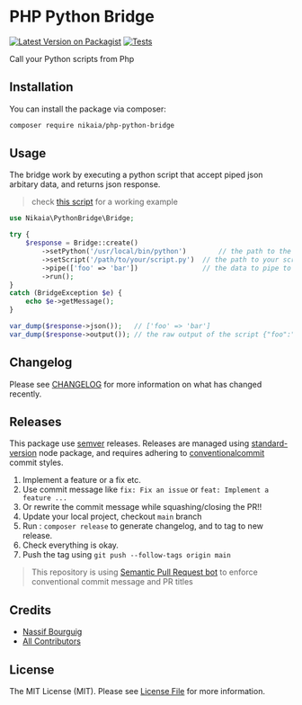 # PHP Python Bridge

[![Latest Version on Packagist](https://img.shields.io/packagist/v/nikaia/php-python-bridge.svg?style=flat-square)](https://packagist.org/packages/nikaia/php-python-bridge)
[![Tests](https://github.com/nikaia/php-python-bridge/actions/workflows/tests.yml/badge.svg?branch=main)](https://github.com/nikaia/php-python-bridge/actions/workflows/run-tests.yml)

Call your Python scripts from Php

## Installation

You can install the package via composer:

```bash
composer require nikaia/php-python-bridge
```

## Usage

The bridge work by executing a python script that accept piped json arbitary data, and returns json response.

> check [this script](tests/_fixtures/ok.script.py) for a working example


```php
use Nikaia\PythonBridge\Bridge;

try {
    $response = Bridge::create()
        ->setPython('/usr/local/bin/python')        // the path to the node (You can omit if in system path)
        ->setScript('/path/to/your/script.py')  // the path to your script 
        ->pipe(['foo' => 'bar'])                // the data to pipe to the script
        ->run();
}
catch (BridgeException $e) {
    echo $e->getMessage();
}

var_dump($response->json());   // ['foo' => 'bar']
var_dump($response->output()); // the raw output of the script {"foo":"bar"}
```

## Changelog

Please see [CHANGELOG](CHANGELOG.md) for more information on what has changed recently.

## Releases

This package use [semver](https://semver.org/) releases.
Releases are managed using [standard-version](https://github.com/conventional-changelog/standard-version) node package,
and requires adhering to [conventionalcommit](https://conventionalcommits.org) commit styles.

1. Implement a feature or a fix etc.
2. Use commit message like `fix: Fix an issue` or `feat: Implement a feature ...`
3. Or rewrite the commit message while squashing/closing the PR!!
4. Update your local project, checkout `main` branch
5. Run : `composer release` to generate changelog, and to tag to new release.
6. Check everything is okay.
7. Push the tag using `git push --follow-tags origin main`


> This repository is using [Semantic Pull Request bot](https://github.com/zeke/semantic-pull-requests) to enforce conventional commit message and PR titles


## Credits

- [Nassif Bourguig](https://github.com/nbourguig)
- [All Contributors](../../contributors)

## License

The MIT License (MIT). Please see [License File](LICENSE.md) for more information.

